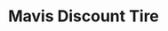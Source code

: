 ---
title: "Mavis Discount Tire"
url: /maple-shade/mavis-discount-tire-collins-road/
shop: tyres
---